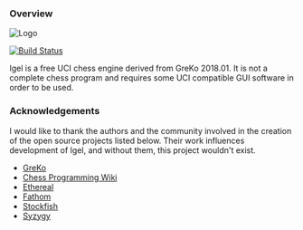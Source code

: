 ### Overview

![Logo](http://shcherbyna.com/files/igel.bmp)

[![Build Status](https://api.travis-ci.org/vshcherbyna/igel.svg?branch=master)](https://travis-ci.org/vshcherbyna/igel)

Igel is a free UCI chess engine derived from GreKo 2018.01. It is not a complete chess program and requires some UCI compatible GUI software in order to be used.

### Acknowledgements

I would like to thank the authors and the community involved in the creation of the open source projects listed below. Their work influences development of Igel, and without them, this project wouldn't exist.

* [GreKo](http://greko.su/)
* [Chess Programming Wiki](https://www.chessprogramming.org/)
* [Ethereal](https://github.com/AndyGrant/Ethereal/)
* [Fathom](https://github.com/jdart1/Fathom/)
* [Stockfish](https://github.com/official-stockfish/Stockfish/)
* [Syzygy](https://github.com/syzygy1/tb)
